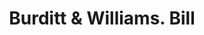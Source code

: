 ---
doi: 10.7916/D81274T3
date_other: '1880'
date_other_textual: 1880-1889
form: printed ephemera
genre:
- Invoices
name:
- Burditt & Williams
object_in_context_url: https://biggert.cul.columbia.edu/items/view/ave_biggert_01778
subject_hierarchical_geographic:
- Boston, Massachusetts, United States
subject_name:
- Burditt & Williams
title: Burditt & Williams. Bill
sort_title: Burditt & Williams. Bill
call_number: ave_biggert_01778
coordinates:
- 42.35805555555556,-71.06361111111111
pid: ave_biggert_01778
identifiers: ave_biggert_01778
thumbnail: https://derivativo-3.library.columbia.edu/iiif/2/ldpd:490819/full/!256,256/0/native.jpg
permalink: "/items/ave_biggert_01778/"
layout: iiif-image-page
---
